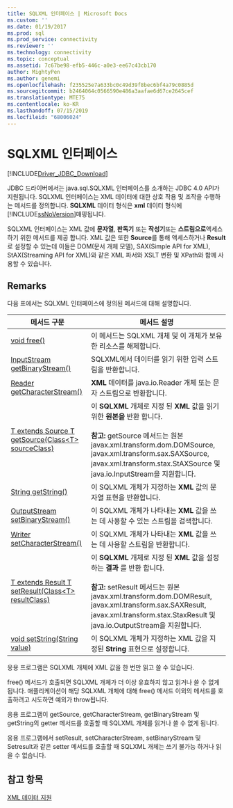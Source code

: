 ```yaml
---
title: SQLXML 인터페이스 | Microsoft Docs
ms.custom: ''
ms.date: 01/19/2017
ms.prod: sql
ms.prod_service: connectivity
ms.reviewer: ''
ms.technology: connectivity
ms.topic: conceptual
ms.assetid: 7c67be98-efb5-446c-a0e3-ee67c43cb170
author: MightyPen
ms.author: genemi
ms.openlocfilehash: f235525e7a633bc0c49d39f8bec6bf4a79c0885d
ms.sourcegitcommit: b2464064c0566590e486a3aafae6d67ce2645cef
ms.translationtype: MTE75
ms.contentlocale: ko-KR
ms.lasthandoff: 07/15/2019
ms.locfileid: "68006024"
---
```

# <a name="sqlxml-interface"></a>SQLXML 인터페이스

[!INCLUDE[Driver_JDBC_Download](../../includes/driver_jdbc_download.md)]

JDBC 드라이버에서는 java.sql.SQLXML 인터페이스를 소개하는 JDBC 4.0 API가 지원됩니다. SQLXML 인터페이스는 XML 데이터에 대한 상호 작용 및 조작을 수행하는 메서드를 정의합니다. **SQLXML** 데이터 형식은 **xml** 데이터 형식에 [!INCLUDE[ssNoVersion](../../includes/ssnoversion-md.md)]매핑됩니다.  
  
SQLXML 인터페이스는 XML 값에 **문자열**, **판독기** 또는 **작성기**또는 **스트림으로**액세스 하기 위한 메서드를 제공 합니다. XML 값은 또한 **Source**를 통해 액세스하거나 **Result**로 설정할 수 있는데 이들은 DOM(문서 개체 모델), SAX(Simple API for XML), StAX(Streaming API for XML)와 같은 XML 파서와 XSLT 변환 및 XPath와 함께 사용할 수 있습니다.  
  
## <a name="remarks"></a>Remarks  

다음 표에서는 SQLXML 인터페이스에 정의된 메서드에 대해 설명합니다.  
  
|메서드 구문|메서드 설명|  
|-------------------|------------------------|  
|[void free()](https://go.microsoft.com/fwlink/?LinkId=131685)|이 메서드는 SQLXML 개체 및 이 개체가 보유한 리소스를 해제합니다.|  
|[InputStream getBinaryStream()](https://go.microsoft.com/fwlink/?LinkId=131754)|SQLXML에서 데이터를 읽기 위한 입력 스트림을 반환합니다.|  
|[Reader getCharacterStream()](https://go.microsoft.com/fwlink/?LinkId=131755)|**XML** 데이터를 java.io.Reader 개체 또는 문자 스트림으로 반환합니다.|  
|[T extends Source T getSource(Class\<T> sourceClass)](https://go.microsoft.com/fwlink/?LinkId=131756)|이 **SQLXML** 개체로 지정 된 **XML** 값을 읽기 위한 **원본을** 반환 합니다.<br /><br /> **참고:** getSource 메서드는 원본 javax.xml.transform.dom.DOMSource, javax.xml.transform.sax.SAXSource, javax.xml.transform.stax.StAXSource 및 java.io.InputStream을 지원합니다.|  
|[String getString()](https://go.microsoft.com/fwlink/?LinkId=131757)|이 SQLXML 개체가 지정하는 **XML** 값의 문자열 표현을 반환합니다.|  
|[OutputStream setBinaryStream()](https://go.microsoft.com/fwlink/?LinkId=131758)|이 SQLXML 개체가 나타내는 **XML** 값을 쓰는 데 사용할 수 있는 스트림을 검색합니다.|  
|[Writer setCharacterStream()](https://go.microsoft.com/fwlink/?LinkId=131759)|이 SQLXML 개체가 나타내는 **XML** 값을 쓰는 데 사용할 스트림을 반환합니다.|  
|[T extends Result T setResult(Class\<T> resultClass)](https://go.microsoft.com/fwlink/?LinkId=131760)|이 **SQLXML** 개체로 지정 된 **XML** 값을 설정 하는 **결과** 를 반환 합니다.<br /><br /> **참고:** setResult 메서드는 원본 javax.xml.transform.dom.DOMResult, javax.xml.transform.sax.SAXResult, javax.xml.transform.stax.StaxResult 및 java.io.OutputStream을 지원합니다.|  
|[void setString(String value)](https://go.microsoft.com/fwlink/?LinkId=131762)|이 SQLXML 개체가 지정하는 XML 값을 지정된 **String** 표현으로 설정합니다.|  
  
응용 프로그램은 SQLXML 개체에 XML 값을 한 번만 읽고 쓸 수 있습니다.  
  
free() 메서드가 호출되면 SQLXML 개체가 더 이상 유효하지 않고 읽거나 쓸 수 없게 됩니다. 애플리케이션이 해당 SQLXML 개체에 대해 free() 메서드 이외의 메서드를 호출하려고 시도하면 예외가 throw됩니다.  
  
응용 프로그램이 getSource, getCharacterStream, getBinaryStream 및 getString의 getter 메서드를 호출할 때 SQLXML 개체를 읽거나 쓸 수 없게 됩니다.  
  
응용 프로그램에서 setResult, setCharacterStream, setBinaryStream 및 Setresult과 같은 setter 메서드를 호출할 때 SQLXML 개체는 쓰기 불가능 하거나 읽을 수 없습니다.  
  
## <a name="see-also"></a>참고 항목  

[XML 데이터 지원](../../connect/jdbc/supporting-xml-data.md)  
